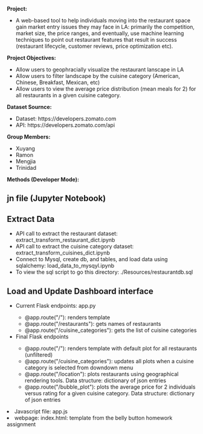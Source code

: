 <strong>Project:</strong>
<ul>
<li> A web-based tool to help individuals moving into the restaurant space gain market entry issues they may face in LA: primarily the competition, market size, the price ranges, and eventually, use machine learning techniques to point out restaurant features that result in success (restaurant lifecycle, customer reviews, price optimization etc).
</ul>

<strong>Project Objectives:</strong>
<ul>
<li> Allow users to geophracially visualize the restaurant lanscape in LA</li>
<li> Allow users to filter landscape by the cuisine category (American, Chinese, Breakfast, Mexican, etc)</li>
<li> Allow users to view the average price distribution (mean meals for 2) for all restaurants in a given cuisine category.</li>
</ul>

<Strong>Dataset Sournce:</strong>
<ul>
<li>Dataset: https://developers.zomato.com</li>
<li>API: https://developers.zomato.com/api</li>
</ul>


<strong>Group Members:</strong> 
<ul>
<li>Xuyang</li>
<li>Ramon</li>
<li>Mengjia</li>
<li>Trinidad</li>
</ul>

<Strong>Methods (Developer Mode):</strong>
<h2>jn file (Jupyter Notebook)</h2>
<h2>Extract Data</h2>
<ul>
<li>API call to extract the restaurant dataset: extract_transform_restaurant_dict.ipynb</li>
<li>API call to extract the cuisine category dataset: extract_transform_cuisines_dict.ipynb</li>
<li>Connect to Mysql, create db, and tables, and load data using sqlalchemy: load_data_to_mysqyl.ipynb</li>
<li>To view the sql script to go this directory: ./Resources/restaurantdb.sql</li>
</ul>
<h2>Load and Update Dashboard interface</h2>
<ul>
<li>Current Flask endpoints: app.py</li>
  <ul>
    <li>@app.route("/"): renders template</li>
    <li>@app.route("/restaurants"): gets names of restaurants</li>
    <li>@app.route("/cuisine_categories"): gets the list of cuisine categories</li>
  </ul>
<li>Final Flask endpoints</li>
<ul>
  <li>@app.route("/"): renders template with default plot for all restaurants (unfiltered)</li>
  <li>@app.route("/cuisine_categories"): updates all plots when a cuisine category is selected from downdown menu</li>
  <li>@app.route("/location"): plots restaurants using geographical rendering tools. Data structure: dictionary of json entries</li>
  <li>@app.route("/bubble_plot"): plots the average price for 2 individuals versus rating for a given cuisine category. Data structure: dictionary of json entries</li>
</ul>
</ul>
<li>Javascript file: app.js</li>
<li>webpage: index.html: template from the belly button homework assignment</li>
  
